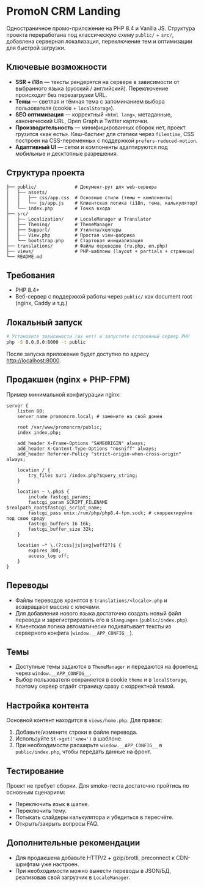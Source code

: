 # PromoN CRM Landing

Одностраничное промо-приложение на PHP 8.4 и Vanilla JS. Структура проекта переработана под классическую схему `public/` + `src/`, добавлена серверная локализация, переключение тем и оптимизации для быстрой загрузки.

## Ключевые возможности

- **SSR + i18n** — тексты рендерятся на сервере в зависимости от выбранного языка (русский / английский). Переключение происходит без перезагрузки URL.
- **Темы** — светлая и тёмная тема с запоминанием выбора пользователя (cookie + `localStorage`).
- **SEO оптимизация** — корректный `<html lang>`, метаданные, канонический URL, Open Graph и Twitter карточки.
- **Производительность** — минифицированных сборок нет, проект грузится «как есть». Кеш-бастинг для статики через `filemtime`, CSS построен на CSS-переменных с поддержкой `prefers-reduced-motion`.
- **Адаптивный UI** — сетки и компоненты адаптируются под мобильные и десктопные разрешения.

## Структура проекта

```
├── public/              # Документ-рут для web-сервера
│   ├── assets/
│   │   ├── css/app.css  # Основные стили (темы + компоненты)
│   │   └── js/app.js    # Клиентская логика (i18n, тема, калькулятор)
│   └── index.php        # Точка входа
├── src/
│   ├── Localization/    # LocaleManager и Translator
│   ├── Theming/         # ThemeManager
│   ├── Support/         # Утилиты/хелперы
│   ├── View.php         # Простая view-фабрика
│   └── bootstrap.php    # Стартовая инициализация
├── translations/        # Файлы переводов (ru.php, en.php)
├── views/               # PHP-шаблоны (layout + partials + страницы)
└── README.md
```

## Требования

- PHP 8.4+
- Веб-сервер с поддержкой работы через `public/` как document root (nginx, Caddy и т.д.)

## Локальный запуск

```bash
# Установите зависимости (их нет) и запустите встроенный сервер PHP
php -S 0.0.0.0:8000 -t public
```

После запуска приложение будет доступно по адресу [http://localhost:8000](http://localhost:8000).

## Продакшен (nginx + PHP-FPM)

Пример минимальной конфигурации nginx:

```nginx
server {
    listen 80;
    server_name promoncrm.local; # замените на свой домен

    root /var/www/promoncrm/public;
    index index.php;

    add_header X-Frame-Options "SAMEORIGIN" always;
    add_header X-Content-Type-Options "nosniff" always;
    add_header Referrer-Policy "strict-origin-when-cross-origin" always;

    location / {
        try_files $uri /index.php?$query_string;
    }

    location ~ \.php$ {
        include fastcgi_params;
        fastcgi_param SCRIPT_FILENAME $realpath_root$fastcgi_script_name;
        fastcgi_pass unix:/run/php/php8.4-fpm.sock; # скорректируйте под свою среду
        fastcgi_buffers 16 16k;
        fastcgi_buffer_size 32k;
    }

    location ~* \.(?:css|js|svg|woff2?)$ {
        expires 30d;
        access_log off;
    }
}
```

## Переводы

- Файлы переводов хранятся в `translations/<locale>.php` и возвращают массив с ключами.
- Для добавления нового языка достаточно создать новый файл перевода и зарегистрировать его в `$languages` (`public/index.php`).
- Клиентская логика автоматически подхватывает тексты из серверного конфига (`window.__APP_CONFIG__`).

## Темы

- Доступные темы задаются в `ThemeManager` и передаются на фронтенд через `window.__APP_CONFIG__`.
- Выбор пользователя сохраняется в cookie `theme` и в `localStorage`, поэтому сервер отдаёт страницу сразу с корректной темой.

## Настройка контента

Основной контент находится в `views/home.php`. Для правок:

1. Добавьте/измените строки в файле перевода.
2. Используйте `$t->get('ключ')` в шаблоне.
3. При необходимости расширьте `window.__APP_CONFIG__` в `public/index.php`, чтобы передать данные на фронт.

## Тестирование

Проект не требует сборки. Для smoke-теста достаточно пройтись по основным сценариям:

- Переключить язык в шапке.
- Переключить тему.
- Потыкать слайдеры калькулятора и убедиться в пересчёте.
- Открыть/закрыть вопросы FAQ.

## Дополнительные рекомендации

- Для продакшена добавьте HTTP/2 + gzip/brotli, preconnect к CDN-шрифтам уже настроен.
- При необходимости можно вынести переводы в JSON/БД, реализовав свой загрузчик в `LocaleManager`.
